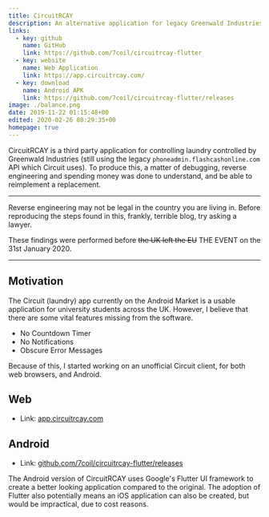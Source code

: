 ```yaml
---
title: CircuitRCAY
description: An alternative application for legacy Greenwald Industries controlled laundry machines
links:
  - key: github
    name: GitHub
    link: https://github.com/7coil/circuitrcay-flutter
  - key: website
    name: Web Application
    link: https://app.circuitrcay.com/
  - key: download
    name: Android APK
    link: https://github.com/7coil/circuitrcay-flutter/releases
image: ./balance.png
date: 2019-11-22 01:15:48+00
edited: 2020-02-26 08:29:35+00
homepage: true
---
```


CircuitRCAY is a third party application for controlling laundry controlled by Greenwald Industries (still using the legacy `phoneadmin.flashcashonline.com` API which Circuit uses).
To produce this, a matter of debugging, reverse engineering and spending money was done to understand, and be able to reimplement a replacement.

---
Reverse engineering may not be legal in the country you are living in.
Before reproducing the steps found in this, frankly, terrible blog, try asking a lawyer.

These findings were performed before ~~the UK left the EU~~ THE EVENT on the 31st January 2020.

---

## Motivation
The Circuit (laundry) app currently on the Android Market is a usable application for university students across the UK.
However, I believe that there are some vital features missing from the software.

- No Countdown Timer
- No Notifications
- Obscure Error Messages

Because of this, I started working on an unofficial Circuit client, for both web browsers, and Android.

## Web
- Link: [app.circuitrcay.com](https://app.circuitrcay.com/)

## Android
- Link: [github.com/7coil/circuitrcay-flutter/releases](https://github.com/7coil/circuitrcay-flutter/releases)

The Android version of CircuitRCAY uses Google's Flutter UI framework to create a better looking application compared to the original.
The adoption of Flutter also potentially means an iOS application can also be created, but would be impractical, due to cost reasons.

